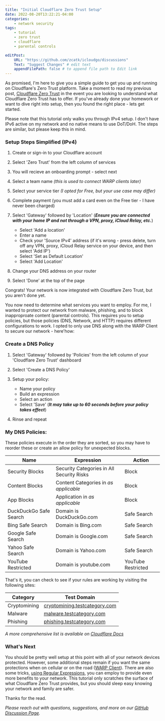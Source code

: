 ```yaml
---
title: "Initial Cloudflare Zero Trust Setup"
date: 2022-08-20T13:22:21-04:00
categories:
    - network security 
tags:
    - tutorial
    - zero trust
    - cloudflare
    - parental controls

editPost:
    URL: "https://github.com/zcatk/icloudgo/discussions"
    Text: "Suggest Changes" # edit text
    appendFilePath: false # to append file path to Edit link
---
```


As promised, I'm here to give you a simple guide to get you up and running on Cloudflare's Zero Trust platform. Take a moment to read my previous post, [Cloudflare Zero Trust](/posts/cloudflare-zero-trust/) in the event you are looking to understand what Cloudflare Zero Trust has to offer. If you've already done your homework or want to dive right into setup, then you found the right place - lets get started.

Please note that this tutorial only walks you through IPv4 setup. I don't have IPv6 active on my network and no native means to use DoT/DoH. The steps are similar, but please keep this in mind.

### Setup Steps Simplified (IPv4)

1) Create or sign-in to your Cloudflare account

2) Select 'Zero Trust' from the left column of services

3) You will recieve an onboarding prompt - select next

4) Select a team name _(this is used to connect WARP clients later)_

5) Select your service tier _(I opted for Free, but your use case may differ)_

6) Complete payment (you must add a card even on the Free tier - I have never been charged)

7) Select 'Gateway' followed by 'Location' (**_Ensure you are connected with your home IP and not through a VPN, proxy, iCloud Relay, etc._**)

    - Select 'Add a location'
    - Enter a name
    - Check your 'Source IPv4' address (if it's wrong - press delete, turn off any VPN, proxy, iCloud Relay service on your device, and then select 'Add IP') 
    - Select 'Set as Default Location'
    - Select 'Add Location' 

8) Change your DNS address on your router

9) Select 'Done' at the top of the page  

Congrats! Your network is now integrated with Cloudflare Zero Trust, but you aren't done yet. 

You now need to determine what services you want to employ. For me, I wanted to protect our network from malware, phishing, and to block inapproproate content (parental controls). This requires you to setup policies, but those policies (DNS, Network, and HTTP) requires different configurations to work. I opted to only use DNS along with the WARP Client to secure our network - here'how: 

### Create a DNS Policy

1) Select 'Gateway' followed by 'Policies' from the left column of your 'Cloudflare Zero Trust' dashboard

2) Select 'Create a DNS Policy'

3) Setup your policy:

    - Name your policy
    - Build an expression
    - Select an action
    - Select 'Save' (_**It may take up to 60 seconds before your policy takes effect**_)

4) Rinse and repeat 

### My DNS Policies:

These policies execute in the order they are sorted, so you may have to reorder these or create an allow policy for unexpected blocks. 

Name | Expression | Action
---|---|---
Security Blocks | Security Categories in All Security Risks | Block
Content Blocks | Content Categories in _as applicable_ | Block
App Blocks | Application in _as applicable_ | Block
DuckDuckGo Safe Search | Domain is DuckDuckGo.com | Safe Search
Bing Safe Search | Domain is Bing.com | Safe Search
Google Safe Search | Domain is Google.com | Safe Search
Yahoo Safe Search | Domain is Yahoo.com | Safe Search
YouTube Restricted | Domain is youtube.com | YouTube Restricted

That's it, you can check to see if your rules are working by visiting the following sites:

Category | Test Domain 
---|---
Cryptomining | [cryptomining.testcategory.com](https://cryptomining.testcategory.com)
Malware | [malware.testcategory.com](https://malware.testcategory.com)
Phishing | [phishing.testcategory.com](https://phishing.testcategory.com)

_A more comprehensive list is available on [Cloudflare Docs](https://developers.cloudflare.com/cloudflare-one/policies/filtering/dns-policies/check-policy/)_

### What's Next

You should be pretty well setup at this point with all of your network devices protected. However, some additional steps remain if you want the same protections when on cellular or on the road ([WARP Client](/posts/cloudflare-gateway-with-doh/)). There are also some tricks, [using Regular Expressions](/posts/cloudflare-zero-trust-regular-expressions/), you can employ to provide even more benefits to your network. This tutorial only scratches the surface of what Cloudflare Zero Trust provides, but you should sleep easy knowing your network and family are safer.

Thanks for the read.

_Please reach out with questions, suggestions, and more on our [GitHub Discussion Page](https://github.com/zcatk/icloudgo/discussions)._ 